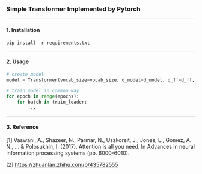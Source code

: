 ### Simple Transformer Implemented by Pytorch
---
#### 1. Installation
```
pip install -r requirements.txt
```
---
#### 2. Usage
```python
# create model
model = Transformer(vocab_size=vocab_size, d_model=d_model, d_ff=d_ff, n_head=n_head, n_layers=n_layers, dropout=dropout)

# train model in common way
for epoch in range(epochs):
    for batch in train_loader:
        ...

```
---
#### 3. Reference
[1] Vaswani, A., Shazeer, N., Parmar, N., Uszkoreit, J., Jones, L., Gomez, A. N., ... & Polosukhin, I. (2017). Attention is all you need. In Advances in neural information processing systems (pp. 6000-6010).

[2] https://zhuanlan.zhihu.com/p/435782555

